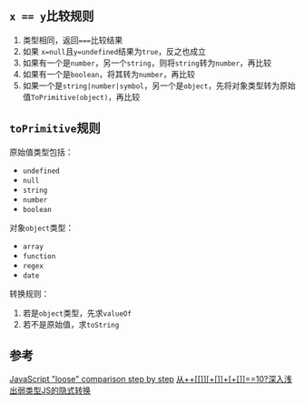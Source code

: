 ## `x == y`比较规则
1. 类型相同，返回`===`比较结果
2. 如果 `x=null`且`y=undefined`结果为`true`，反之也成立
3. 如果有一个是`number`，另一个`string`，则将`string`转为`number`，再比较
4. 如果有一个是`boolean`，将其转为`number`，再比较
5. 如果一个是`string|number|symbol`，另一个是`object`，先将对象类型转为原始值`ToPrimitive(object)`，再比较

## `toPrimitive`规则

原始值类型包括：
* `undefined`
* `null`
* `string`
* `number`
* `boolean`

对象`object`类型：
* `array`
* `function`
* `regex`
* `date`

转换规则：
1. 若是`object`类型，先求`valueOf`
2. 若不是原始值，求`toString`


## 参考
[JavaScript "loose" comparison step by step](https://felix-kling.de/js-loose-comparison/)
[从++[[]][+[]]+[+[]]==10?深入浅出弱类型JS的隐式转换](https://github.com/jawil/blog/issues/5)
